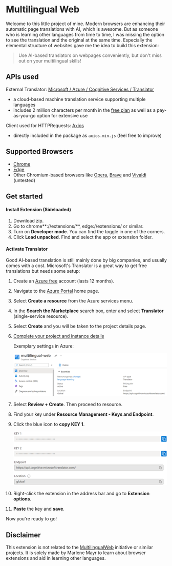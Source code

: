# Multilingual Web
Welcome to this little project of mine. Modern browsers are enhancing their automatic page translations with AI, which is awesome. But as someone who is learning other languages from time to time, I was missing the option to see the translation and the original at the same time. Especially the elemental structure of websites gave me the idea to build this extension:

> Use AI-based translators on webpages conveniently, but don't miss out on your multilingual skills!



## APIs used

External Translator: [Microsoft / Azure / Cognitive Services / Translator](https://docs.microsoft.com/en-us/azure/cognitive-services/translator/)

- a cloud-based machine translation service supporting multiple languages
- includes 2 million characters per month in the [free plan](https://azure.microsoft.com/en-us/pricing/details/cognitive-services/translator/) as well as a pay-as-you-go option for extensive use

Client used for HTTPRequests: [Axios](https://github.com/axios/axios)

- directly included in the package as `axios.min.js` (feel free to improve)

## Supported Browsers

- [Chrome](https://www.google.com/chrome/)
- [Edge](https://www.microsoft.com/en-us/edge)
- Other Chromium-based browsers like [Opera](https://www.opera.com/), [Brave](https://brave.com/) and [Vivaldi](https://vivaldi.com/) (untested)

## Get started

#### Install Extension (Sideloaded)

1. Download zip.
1. Go to chrome**://extensions/**, edge://extensions/ or similar.
1. Turn on **Developer mode**. You can find the toggle in one of the corners.
1. Click **Load unpacked**. Find and select the app or extension folder.

#### Activate Translator

Good AI-based translation is still mainly done by big companies, and usually comes with a cost. Microsoft's Translator is a great way to get free translations but needs some setup:

1. Create an [Azure free](https://azure.microsoft.com/en-us/free/) account (lasts 12 months).

2. Navigate to the [Azure Portal](https://ms.portal.azure.com/#home) home page.

3. Select **Create a resource** from the Azure services menu.

4. In the **Search the Marketplace** search box, enter and select **Translator** (single-service resource).

5. Select **Create** and you will be taken to the project details page.

6. [Complete your project and instance details](https://docs.microsoft.com/en-us/azure/cognitive-services/translator/translator-how-to-signup#complete-your-project-and-instance-details)

   Exemplary settings in Azure:

   ![azure-settings](content/azure-settings.png)

7. Select **Review + Create**. Then proceed to resource.

8. Find your key under **Resource Management - Keys and Endpoint**.

9. Click the blue icon to **copy KEY 1**.

   ![azure-keys](content/azure-keys.png)

10. Right-click the extension in the address bar and go to **Extension options**.

11. **Paste** the key and **save**.

Now you're ready to go!

## Disclaimer

This extension is not related to the [MultilingualWeb](https://www.multilingualweb.eu/) initiative or similar projects. It is solely made by Marlene Mayr to learn about browser extensions and aid in learning other languages.